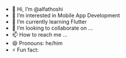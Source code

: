 - 👋 Hi, I’m @alfathoshi
- 👀 I’m interested in Mobile App Development
- 🌱 I’m currently learning Flutter
- 💞️ I’m looking to collaborate on ...
- 📫 How to reach me ...
- 😄 Pronouns: he/him
- ⚡ Fun fact: 

<!---
alfathoshi/alfathoshi is a ✨ special ✨ repository because its `README.md` (this file) appears on your GitHub profile.
You can click the Preview link to take a look at your changes.
--->
